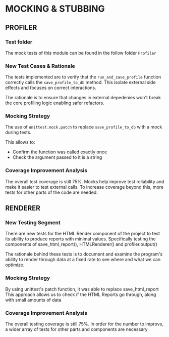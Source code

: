 # MOCKING & STUBBING

## PROFILER
### Test folder
The mock tests of this module can be found in the follow folder ```Profiler``` 

### New Test Cases & Rationale
The tests implemented are to verify that the ```run_and_save_profile``` function correctly calls the ```save_profile_to_db``` method. This isolate external side effects and focuses on correct interactions.

The rationale is to ensure that changes in external depedenies won't break the core profiling logic enabling safer refactors.

### Mocking Strategy
The use of ```unittest.mock.patch``` to replace ```save_profile_to_db``` with a mock during tests.

This allows to:
- Confirm the function was called exactly once
- Check the argument passed to it is a string

### Coverage Improvement Analysis
The overall test coverage is still 75%. Mocks help improve test reliability and make it easier to test external calls. To increase coverage beyond this, more tests for other parts of the code are needed.

















## RENDERER
### New Testing Segment
There are new tests for the HTML Render component of the project to test its ability to produce reports with minimal values. Specifically testing the components of save_html_report(), HTMLRenderer() and profiler.output()

The rationale behind these tests is to document and examine the program's ability to render through data at a fixed rate to see where and what we can optimize.

### Mocking Strategy    
By using unittest's patch function, it was able to replace save_html_report
This approach allows us to check if the HTML Reports go through, along with small amounts of data

### Coverage Improvement Analysis
The overall testing coverage is still 75%. In order for the number to improve, a wider array of tests for other parts and components are necessary
